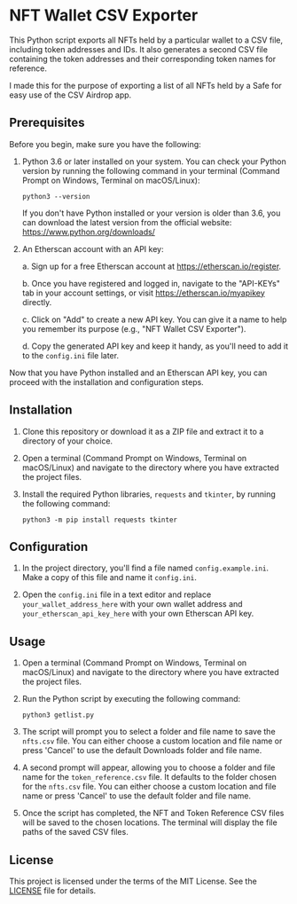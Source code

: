 # NFT Wallet CSV Exporter

This Python script exports all NFTs held by a particular wallet to a CSV file, including token addresses and IDs. It also generates a second CSV file containing the token addresses and their corresponding token names for reference.

I made this for the purpose of exporting a list of all NFTs held by a Safe for easy use of the CSV Airdrop app.

## Prerequisites

Before you begin, make sure you have the following:

1. Python 3.6 or later installed on your system. You can check your Python version by running the following command in your terminal (Command Prompt on Windows, Terminal on macOS/Linux):

    `python3 --version`

    If you don't have Python installed or your version is older than 3.6, you can download the latest version from the official website: https://www.python.org/downloads/

2. An Etherscan account with an API key:

    a. Sign up for a free Etherscan account at https://etherscan.io/register.

    b. Once you have registered and logged in, navigate to the "API-KEYs" tab in your account settings, or visit https://etherscan.io/myapikey directly.

    c. Click on "Add" to create a new API key. You can give it a name to help you remember its purpose (e.g., "NFT Wallet CSV Exporter").

    d. Copy the generated API key and keep it handy, as you'll need to add it to the `config.ini` file later.

Now that you have Python installed and an Etherscan API key, you can proceed with the installation and configuration steps.

## Installation

1. Clone this repository or download it as a ZIP file and extract it to a directory of your choice.

2. Open a terminal (Command Prompt on Windows, Terminal on macOS/Linux) and navigate to the directory where you have extracted the project files.

3. Install the required Python libraries, `requests` and `tkinter`, by running the following command:

    `python3 -m pip install requests tkinter`

## Configuration

1. In the project directory, you'll find a file named `config.example.ini`. Make a copy of this file and name it `config.ini`.

2. Open the `config.ini` file in a text editor and replace `your_wallet_address_here` with your own wallet address and `your_etherscan_api_key_here` with your own Etherscan API key.

## Usage

1. Open a terminal (Command Prompt on Windows, Terminal on macOS/Linux) and navigate to the directory where you have extracted the project files.

2. Run the Python script by executing the following command:

    `python3 getlist.py`

3. The script will prompt you to select a folder and file name to save the `nfts.csv` file. You can either choose a custom location and file name or press 'Cancel' to use the default Downloads folder and file name.

4. A second prompt will appear, allowing you to choose a folder and file name for the `token_reference.csv` file. It defaults to the folder chosen for the `nfts.csv` file. You can either choose a custom location and file name or press 'Cancel' to use the default folder and file name.

5. Once the script has completed, the NFT and Token Reference CSV files will be saved to the chosen locations. The terminal will display the file paths of the saved CSV files.

## License

This project is licensed under the terms of the MIT License. See the [LICENSE](LICENSE) file for details.

